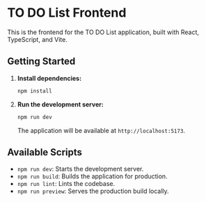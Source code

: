 # TO DO List Frontend

This is the frontend for the TO DO List application, built with React, TypeScript, and Vite.

## Getting Started

1.  **Install dependencies:**
    ```bash
    npm install
    ```

2.  **Run the development server:**
    ```bash
    npm run dev
    ```

    The application will be available at `http://localhost:5173`.

## Available Scripts

-   `npm run dev`: Starts the development server.
-   `npm run build`: Builds the application for production.
-   `npm run lint`: Lints the codebase.
-   `npm run preview`: Serves the production build locally.
